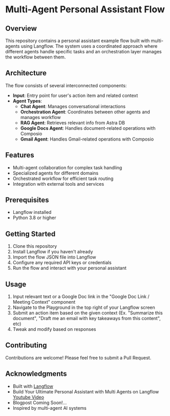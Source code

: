 # Multi-Agent Personal Assistant Flow

## Overview
This repository contains a personal assistant example flow built with multi-agents using Langflow. The system uses a coordinated approach where different agents handle specific tasks and an orchestration layer manages the workflow between them.

## Architecture
The flow consists of several interconnected components:

- **Input**: Entry point for user's action item and related context
- **Agent Types**:
  - **Chat Agent**: Manages conversational interactions
  - **Orchestration Agent**: Coordinates between other agents and manages workflow
  - **RAG Agent**: Retrieves relevant info from Astra DB 
  - **Google Docs Agent**: Handles document-related operations with Composio
  - **Gmail Agent**: Handles Gmail-related operations with Composio
 
## Features
- Multi-agent collaboration for complex task handling
- Specialized agents for different domains
- Orchestrated workflow for efficient task routing
- Integration with external tools and services

## Prerequisites
- Langflow installed
- Python 3.8 or higher

## Getting Started
1. Clone this repository
2. Install Langflow if you haven't already
3. Import the flow JSON file into Langflow
4. Configure any required API keys or credentials
5. Run the flow and interact with your personal assistant

## Usage
1. Input relevant text or a Google Doc link in the "Google Doc Link / Meeting Context" component
2. Navigate to the Playground in the top right of your Langflow screen
3. Submit an action item based on the given context (Ex. "Summarize this document", "Draft me an email with key takeaways from this content", etc)
4. Tweak and modify based on responses

## Contributing
Contributions are welcome! Please feel free to submit a Pull Request.

## Acknowledgments
- Built with [Langflow](https://github.com/langflow-ai/langflow)
- Build Your Ultimate Personal Assistant with Multi Agents on Langflow [Youtube Video](https://www.youtube.com/watch?v=VUNQVZCxpVM&lc=UgxrwwW98pGZu8o9Sr54AaABAg)
- Blogpost Coming Soon!...
- Inspired by multi-agent AI systems
